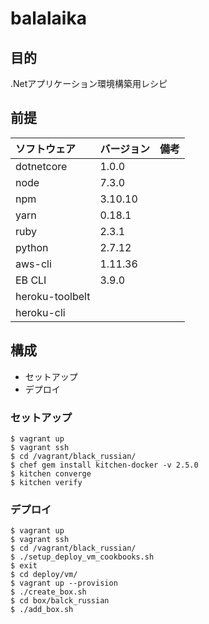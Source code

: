 # balalaika

## 目的
.Netアプリケーション環境構築用レシピ

## 前提
| ソフトウェア     | バージョン    | 備考         |
|:---------------|:-------------|:------------|
| dotnetcore     | 1.0.0      |             |
| node           | 7.3.0      |             |
| npm            | 3.10.10    |             |
| yarn           | 0.18.1     |             |
| ruby           | 2.3.1      |             |
| python         | 2.7.12     |             |
| aws-cli        | 1.11.36    |           |
| EB CLI         | 3.9.0      |             |
| heroku-toolbelt|       |             |
| heroku-cli     |       |             |

## 構成
+ セットアップ
+ デプロイ

### セットアップ
```
$ vagrant up
$ vagrant ssh
$ cd /vagrant/black_russian/
$ chef gem install kitchen-docker -v 2.5.0
$ kitchen converge
$ kitchen verify
```

### デプロイ
```
$ vagrant up
$ vagrant ssh
$ cd /vagrant/black_russian/
$ ./setup_deploy_vm_cookbooks.sh 
$ exit
$ cd deploy/vm/
$ vagrant up --provision
$ ./create_box.sh
$ cd box/balck_russian
$ ./add_box.sh
```